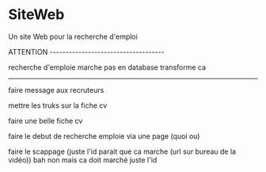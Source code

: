 # SiteWeb

Un site Web pour la recherche d'emploi

ATTENTION ------------------------------------

recherche d'emploie marche pas en database transforme ca

-------------------------------------------------


faire message aux recruteurs

mettre les truks sur la fiche cv

faire une belle fiche cv

faire le debut de recherche emploie via une page (quoi ou)

faire le scappage (juste l'id parait que ca marche (url sur bureau de la vidéo)) bah non mais ca doit marché juste l'id


